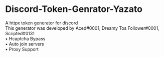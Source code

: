 # Discord-Token-Genrator-Yazato
A httpx token generator for discord  
This generator was developed by Aced#0001, Dreamy Tos Follower#0001, Scripted#0131  
• Hcaptcha Bypass  
• Auto join servers  
• Proxy Support   
